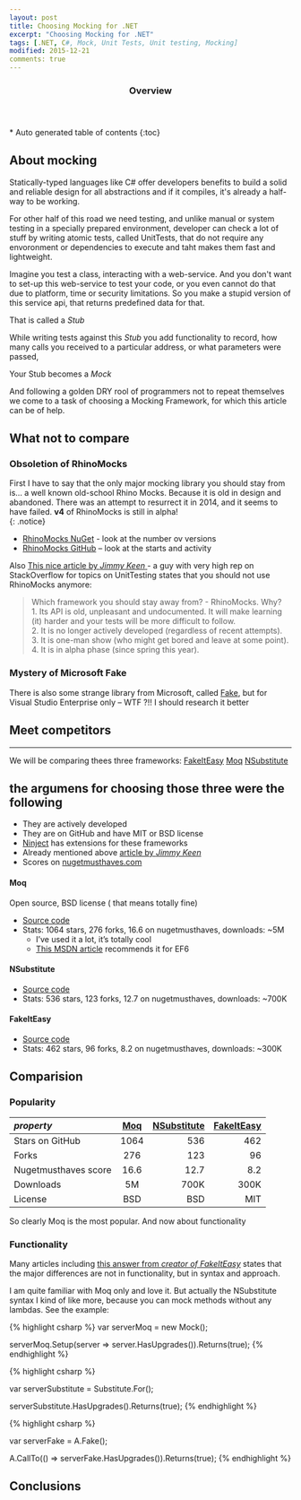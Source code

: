 ```yaml
---
layout: post
title: Choosing Mocking for .NET
excerpt: "Choosing Mocking for .NET"
tags: [.NET, C#, Mock, Unit Tests, Unit testing, Mocking]
modified: 2015-12-21
comments: true
---
```


<section id="table-of-contents" class="toc">
  <header>
    <h3>Overview</h3>
  </header>
<div id="drawer" markdown="1">
*  Auto generated table of contents
{:toc}
</div>
</section><!-- /#table-of-contents -->

About mocking
---

Statically-typed languages like C# offer developers benefits to build a solid and reliable design for all abstractions and if it compiles, it's already a half-way to be working.  

For other half of this road we need testing, and unlike manual or system testing in a specially prepared environment, developer can check a lot of stuff by writing atomic tests, called UnitTests, that do not require any envoronment or dependencies to execute and taht makes them fast and lightweight. 

Imagine you test a class, interacting with a web-service. And you don't want to set-up this web-service to test your code, or you even cannot do that due to platform, time or security limitations. So you make a stupid version of this service api, that returns predefined data for that.

That is called a *Stub*  

While writing tests against this *Stub* you add functionality to record, how many calls you received to a particular address, or what parameters were passed, 

Your Stub becomes a *Mock*  

And following a golden DRY rool of programmers not to repeat themselves we come to a task of choosing a Mocking Framework, for which this article can be of help.

What not to compare
---

### Obsoletion of **RhinoMocks**

First I have to say that the only major mocking library you should stay from is… a well known old-school Rhino Mocks. Because it is old in design and abandoned.  There was an attempt to resurrect it in 2014, and it seems to have failed. **v4** of RhinoMocks is still in alpha!  
{: .notice}

* [RhinoMocks NuGet](https://www.nuget.org/packages/RhinoMocks) - look at the number ov versions
* [RhinoMocks GitHub](https://github.com/RhinoMocks/RhinoMocks) – look at the starts and activity

Also [This nice article by *Jimmy Keen* ](http://jimmykeen.net/2014/12/13/mocking-frameworks-comparison/) - a guy with very high rep on StackOverflow for topics on UnitTesting states that you should not use RhinoMocks anymore:

>   Which framework you should stay away from? - RhinoMocks. Why?  
>       1. Its API is old, unpleasant and undocumented. It will make learning (it) harder and your tests will be more difficult to follow.  
>       2. It is no longer actively developed (regardless of recent attempts).  
>       3. It is one-man show (who might get bored and leave at some point).  
>       4. It is in alpha phase (since spring this year).


### Mystery of Microsoft **Fake**

There is also some strange library from Microsoft, called [Fake](https://msdn.microsoft.com/en-us/library/hh549175.aspx), but for Visual Studio Enterprise only – WTF ?!! I should research it better

Meet competitors
---

* * * 
We will be comparing thees three frameworks:
<a href="#fakeiteasy" class="btn">FakeItEasy</a> 
<a href="#moq" class="btn btn-success">Moq</a> 
<a href="#nsubstitute" class="btn btn-warning">NSubstitute</a>

the argumens for choosing those three were the following
---
- They are actively developed
- They are on GitHub and have MIT or BSD license
- [Ninject](https://github.com/ninject/Ninject.MockingKernel) has extensions for these frameworks
- Already mentioned above [article by *Jimmy Keen*](http://jimmykeen.net/2014/12/13/mocking-frameworks-comparison/)
- Scores on [nugetmusthaves.com](http://nugetmusthaves.com/Tag/mocking)


#### Moq 

Open source, BSD license ( that means totally fine) 
* [Source code](https://github.com/Moq/moq4)
* Stats: 1064 stars, 276 forks, 16.6 on nugetmusthaves, downloads: ~5M
    * I’ve used it a lot, it’s totally cool
    * [This MSDN article](https://msdn.microsoft.com/en-us/data/dn314429.aspx) recommends it for EF6

#### NSubstitute

* [Source code](https://github.com/nsubstitute/NSubstitute)
* Stats: 536 stars, 123 forks, 12.7 on nugetmusthaves, downloads: ~700K 

#### FakeItEasy

* [Source code](https://github.com/FakeItEasy/FakeItEasy)
* Stats: 462 stars, 96 forks, 8.2 on nugetmusthaves, downloads: ~300K

Comparision
---

### Popularity

| *property* | [Moq](#moq) | [NSubstitute](#nsubstitute) |  [FakeItEasy](#fakeiteasy) |  
|:--------|:-------:|--------:|--------:|
| Stars on GitHub | 1064 |536 | 462|
| Forks                 | 276   | 123   | 96 |    
| Nugetmusthaves score  | 16.6    | 12.7    | 8.2 |   
| Downloads             | 5M    | 700K  | 300K | 
| License | BSD | BSD | MIT |

So clearly Moq is the most popular. And now about functionality

### Functionality
Many articles including [this answer from *creator of FakeItEasy*](http://stackoverflow.com/a/4174495) states that the major differences are not in functionality, but in syntax and approach.

I am quite familiar with Moq only and love it. But actually the NSubstitute syntax I kind of like more, because you can mock methods without any lambdas. See the example:

{% highlight csharp %}
var serverMoq = new Mock<IServerGateway>();

serverMoq.Setup(server => server.HasUpgrades()).Returns(true);
{% endhighlight %}

{% highlight csharp %}

var serverSubstitute = Substitute.For<IServerGateway>();

serverSubstitute.HasUpgrades().Returns(true);
{% endhighlight %}

{% highlight csharp %}

var serverFake = A.Fake<IServerGateway>();

A.CallTo(() => serverFake.HasUpgrades()).Returns(true);
{% endhighlight %}

Conclusions
---

